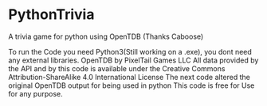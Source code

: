 # PythonTrivia
A trivia game for python using OpenTDB (Thanks Caboose)

To run the Code you need Python3(Still working on a .exe), you dont need any external libraries.
OpenTDB by PixelTail Games LLC
All data provided by the API and by this code is available under the Creative Commons Attribution-ShareAlike 4.0 International License
The next code altered the original OpenTDB output for being used in python
This code is free for Use for any purpose.
